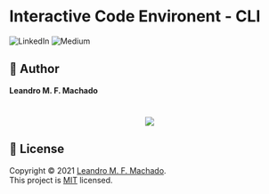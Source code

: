 # Interactive Code Environent - CLI

<p>
<img alt="LinkedIn" src="http://img.shields.io/badge/-LinkedIn-0077B5?style=for-the-badge&logo=Linkedin&logoColor=white&link=https://www.linkedin.com/in/leandro-miranda-fahur-machado" />
<img alt="Medium" src="https://img.shields.io/badge/-Medium-333333?style=for-the-badge&logo=Medium&logoColor=white=https://medium.com/@leandrofahur_" />
</p>

## 👤 Author

**Leandro M. F. Machado**

<h1 align="center">
<img src="https://media.giphy.com/media/EIiJp9cQ3GeEU/giphy.gif">
</h1>

## 📝 License

Copyright © 2021 [Leandro M. F. Machado](https://github.com/leandrofahur).<br />
This project is [MIT](LICENSE) licensed.
